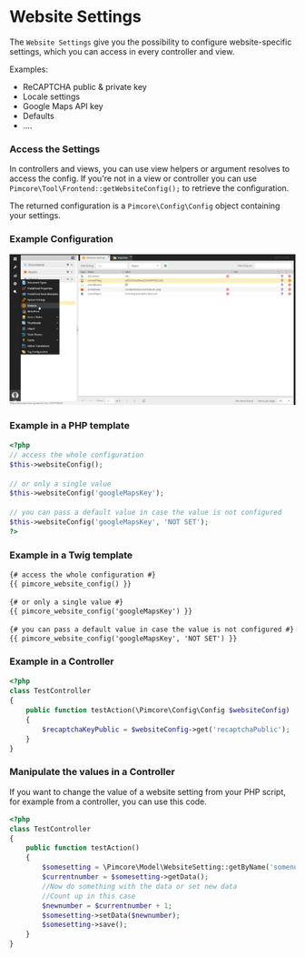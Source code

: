 # Website Settings

The `Website Settings` give you the possibility to configure website-specific settings, which you can 
access in every controller and view.

Examples:

* ReCAPTCHA public & private key
* Locale settings
* Google Maps API key
* Defaults
* ....

### Access the Settings

In controllers and views, you can use view helpers or argument resolves to access the config. If you're not in a view or
controller you can use `Pimcore\Tool\Frontend::getWebsiteConfig();` to retrieve the configuration.

The returned configuration is a `Pimcore\Config\Config` object containing your settings.


### Example Configuration
![Website Setting Config](../img/website-settings.png)

### Example in a PHP template

```php 
<?php
// access the whole configuration
$this->websiteConfig();

// or only a single value
$this->websiteConfig('googleMapsKey');

// you can pass a default value in case the value is not configured
$this->websiteConfig('googleMapsKey', 'NOT SET');
?>
```

### Example in a Twig template

```twig
{# access the whole configuration #}
{{ pimcore_website_config() }}

{# or only a single value #}
{{ pimcore_website_config('googleMapsKey') }}

{# you can pass a default value in case the value is not configured #}
{{ pimcore_website_config('googleMapsKey', 'NOT SET') }}
```

### Example in a Controller

```php
<?php
class TestController
{
    public function testAction(\Pimcore\Config\Config $websiteConfig)
    {
        $recaptchaKeyPublic = $websiteConfig->get('recaptchaPublic');
    }    
}
```

### Manipulate the values in a Controller

If you want to change the value of a website setting from your PHP script, for example from a controller, you can use this code.

```php
<?php
class TestController
{
    public function testAction()
    {
        $somesetting = \Pimcore\Model\WebsiteSetting::getByName('somenumber');
        $currentnumber = $somesetting->getData();
        //Now do something with the data or set new data
        //Count up in this case
        $newnumber = $currentnumber + 1;
        $somesetting->setData($newnumber);
        $somesetting->save();
    }
}
```
